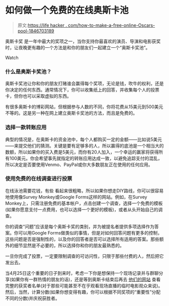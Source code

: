 # 如何做一个免费的在线奥斯卡池

> 原文:[https://life hacker . com/how-to-make-a-free-online-Oscars-pool-1846703189](https://lifehacker.com/how-to-make-a-free-online-oscars-pool-1846703189)

奥斯卡奖 是一年中最大的奖项之一，当你支持你最喜欢的演员、导演和电影获奖时，让夜晚更有趣的一个方法是和你的朋友们一起建立一个“奥斯卡奖池”。

Watch

### 什么是奥斯卡奖池？

奥斯卡奖池让你和你的朋友打赌谁会赢得每个奖项，无论是钱，吹牛的权利，还是你决定的任何东西。通常情况下，你可以收集纸上的回答，并收集每个人的投票卡，但你也可以采取虚拟的东西。

有很多奥斯卡的博彩网站，但根据参与人数的不同，你将花费从15美元到500美元不等的。这是另一种在网上建立奥斯卡奖池的方法，而且是免费的。

### 选择一款转账应用

典型的情况是，在奥斯卡的资金池中，每个人都购买一定的金额——比如说5美元——来提交他们的猜测。关键是要有足够多的人，所以赢得的底池是一个相当大的数额，所以如果你的买入费是5美元，而你有20人加入，一个幸运的赢家将获得所有100美元。你会希望事先就指定的转账应用达成一致，以避免追踪支付的混乱，所以决定是否要使用Venmo、PayPal或你大多数朋友正在使用的任何应用。

### 使用免费的在线调查进行投票

在线泳池需要花钱，有些 看起来很粗略，所以如果你想走DIY路线，你可以很容易地使用像Survey Monkey或Google Forms这样的网站。例如，在Survey Monkey上，只需注册免费的基本帐户，点击创建一个调查，选择一个免费的模板(如果你愿意支付一点费用，也可以选择一个更好的模板)，或者从头开始自己的调查。

你的调查“问题”应该是每个奥斯卡奖的类别，并为被提名者提供多项选择作为答案。你可以用Google Forms做类似的事情，但是对如何回答问题有更多的控制，这些问题是否是强制性的，以及你的回答者是否可以选择所有适用的答案。那些额外的细节显然是不必要的，所以选择你和你的朋友最熟悉的。

一旦你完成了投票，一定要限制调查的可访问性，只限于那些付费的人，然后把它发出去。

当4月25日这个重要的日子到来时，考虑一下你是想保持一个现场记录并与群聊分享(如果你有一群热情的朋友的话)，还是等到奥斯卡结束后再去 [他们的网站](https://www.oscars.org/oscars/ceremonies/2021) 查看完整的获奖者名单(对于那些可能甚至不在乎观看现场直播的临时电影观众来说)。然后，当然，计算分数(如果你想变得有趣，你可以根据不同奖项的“重要性”分配不同的分数)并庆祝获胜者。
